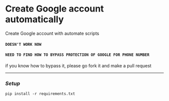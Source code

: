 # Create Google account automatically

Create Google account with automate scripts

#### `DOESN'T WORK NOW`
#### `NEED TO FIND HOW TO BYPASS PROTECTION OF GOOGLE FOR PHONE NUMBER`
if you know how to bypass it, please go fork it and make a pull request
___

### _Setup_ 
`pip install -r requirements.txt`

